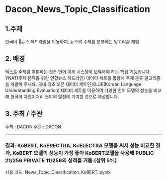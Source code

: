 # Dacon_News_Topic_Classification

## 1.주제

한국어 📰뉴스 헤드라인을 이용하여, 뉴스의 주제를 분류하는 알고리즘 개발


## 2. 배경

텍스트 주제를 추론하는 것은 언어 이해 시스템이 보유해야 하는 핵심 기능입니다. YNAT(주제 분류를 위한 연합뉴스 헤드라인) 데이터 세트를 활용해 주제 분류 알고리즘을 개발해 주세요.
국내 최초 오픈 데이터 세트인 KLUE(Korean Language Understanding Evaluation) 데이터 세트를 이용하여 다양한 언어 모델의 성능을 비교해 한국어 자연어처리 분야의 발전에 기여할 것으로 예상합니다.

## 3. 주최 / 주관

주최 : DACON
주관 : DACON

<hr>

### 결과: KoBERT, KoERECTRA, KcELECTRA 모델을 써서 성능 비교한 결과, KoBERT 모델의 성능이 가장 좋아 KoBERT모델을 사용해 PUBLIC 21/256 PRIVATE 11/256의 성적을 거둠.(상위 5%)
사용 코드: News_Topic_Classification_KoBERT.ipynb
